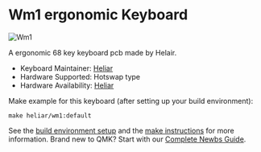 # Wm1 ergonomic Keyboard

![Wm1]()

A ergonomic 68 key keyboard pcb made by Helair. 

* Keyboard Maintainer: [Heliar](https://github.com/heliarmk)
* Hardware Supported: Hotswap type
* Hardware Availability: [Heliar](https://github.com/heliarmk)

Make example for this keyboard (after setting up your build environment):

    make heliar/wm1:default

See the [build environment setup](https://docs.qmk.fm/#/getting_started_build_tools) and the [make instructions](https://docs.qmk.fm/#/getting_started_make_guide) for more information. Brand new to QMK? Start with our [Complete Newbs Guide](https://docs.qmk.fm/#/newbs).